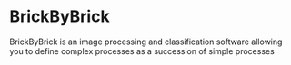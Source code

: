 BrickByBrick
============

BrickByBrick is an image processing and classification software allowing you to define complex processes as a succession of simple processes
